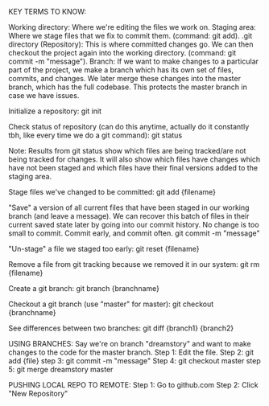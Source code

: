 KEY TERMS TO KNOW:

Working directory: Where we're editing the files we work on.
Staging area: Where we stage files that we fix to commit them. (command: git add).
.git directory (Repository): This is where committed changes go. We can then checkout the project again into the working directory. (command: git commit -m "message").
Branch: If we want to make changes to a particular part of the project, we make a branch which has its own set of files, commits, and changes. We later merge these changes into the master branch, which has the full codebase. This protects the master branch in case we have issues.

Initialize a repository:
git init

Check status of repository (can do this anytime, actually do it constantly tbh, like every time we do a git command):
git status

Note: Results from git status show which files are being tracked/are not being tracked for changes. It will also show which files have changes which have not been staged and which files have their final versions added to the staging area.

Stage files we've changed to be committed:
git add {filename}

"Save" a version of all current files that have been staged in our working branch (and leave a message). We can recover this batch of files in their current saved state later by going into our commit history. No change is too small to commit. Commit early, and commit often.
git commit -m "message"

"Un-stage" a file we staged too early:
git reset {filename}

Remove a file from git tracking because we removed it in our system:
git rm {filename}

Create a git branch:
git branch {branchname}

Checkout a git branch (use "master" for master):
git checkout {branchname}

See differences between two branches:
git diff {branch1} {branch2}

USING BRANCHES: Say we're on branch "dreamstory" and want to make changes to the code for the master branch.
Step 1: Edit the file.
Step 2: git add {file}
step 3: git commit -m "message"
Step 4: git checkout master
step 5: git merge dreamstory master

PUSHING LOCAL REPO TO REMOTE:
Step 1: Go to github.com
Step 2: Click "New Repository"